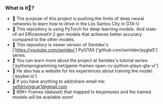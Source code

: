### What is it🤖?
- 🚗 The purpose of this project is pushing the limits of deep neural networks to learn how to drive in the Los Santos City in GTA-V.
- 🚗 This repository is using PyTorch for deep learning models. And state-of-art EfficientnetV-2 gen models that achieves better accuracy compared to the other models.
- 🚗 This repository is newer version of Sentdex's ['https://youtube.com/sentdex'] PyGTA5 ['github.com/sentdex/pygta5'] series.
- 🚗 You can learn more about the project at Sentdex's tutorial series: ['pythonprogramming.net/game-frames-open-cv-python-plays-gta-v/']
- 🚗 He also has a website for his experiences about training the model: ['psyber.io']
- 🚗 If you have anything to add/share email me: selfdrivingcar1@gmail.com
- 🚗 69K+ Frames (dataset) that mapped to keypresses and the trained models will be available soon!
